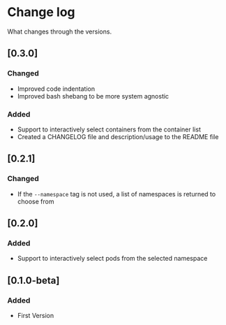 # Change log
What changes through the versions.

## [0.3.0]
### Changed
 - Improved code indentation
 - Improved bash shebang to be more system agnostic
### Added
 - Support to interactively select containers from the container list
 - Created a CHANGELOG file and description/usage to the README file

## [0.2.1]
### Changed
 - If the `--namespace` tag is not used, a list of namespaces is returned to choose from

## [0.2.0]
### Added
 - Support to interactively select pods from the selected namespace

## [0.1.0-beta]
### Added
 - First Version

